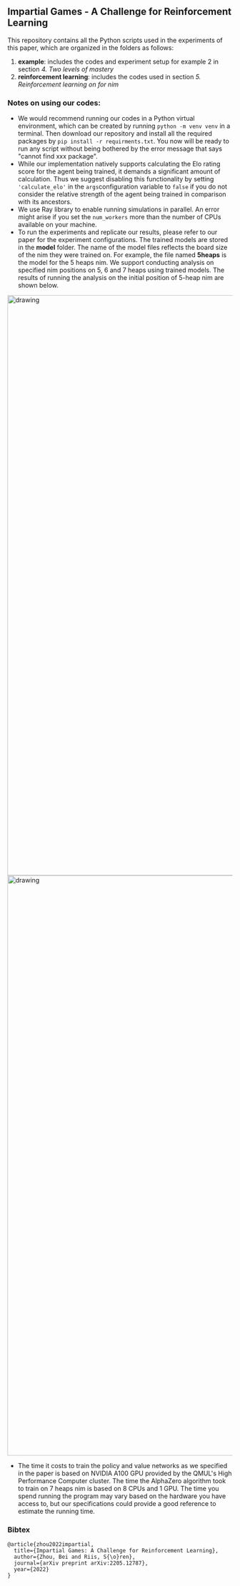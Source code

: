 
## Impartial Games - A Challenge for Reinforcement Learning

This repository contains all the Python scripts used in the experiments of this paper, which are organized in the folders as follows:

1. **example**: includes the codes and experiment setup for example 2 in section *4. Two levels of mastery*
2. **reinforcement learning**: includes the codes used in section *5. Reinforcement learning on for nim*

### Notes on using our codes:
* We would recommend running our codes in a Python virtual environment, which can be created by running 
```python -m venv venv```
in a terminal. Then download our repository and install all the required packages by
```pip install -r requirments.txt```. You now will be ready to run any script without being bothered by the error message that says "cannot find xxx package". 
* While our implementation natively supports calculating the Elo rating score for the agent being trained, it demands a significant amount of calculation. Thus we suggest disabling this functionality by setting ```'calculate_elo'``` in the ```args```configuration variable to ```false``` if you do not consider the relative strength of the agent being trained in comparison with its ancestors. 
* We use Ray library to enable running simulations in parallel. An error might arise if you set the ```num_workers``` more than the number of CPUs available on your machine. 
* To run the experiments and replicate our results, please refer to our paper for the experiment configurations. The trained models are stored in the **model** folder. The name of the model files reflects the board size of the nim they were trained on. For example, the file named **5heaps** is the model for the 5 heaps nim. We support conducting analysis on specified nim positions on 5, 6 and 7 heaps using trained models. The results of running the analysis on the initial position of 5-heap nim are shown below. 

<img src="https://github.com/sagebei/Impartial-Games-a-Chanllenge-to-Reinforcement-Learning/blob/main/images/analysis_on_nim_board_position.png" alt="drawing" width="1300"/>

<img src="https://github.com/sagebei/Impartial-Games-a-Challenge-for-Reinforcement-Learning/blob/main/images/starving_inferior_children.png" alt="drawing" width="1300"/>

* The time it costs to train the policy and value networks as we specified in the paper is based on NVIDIA A100 GPU provided by the QMUL's High Performance Computer cluster. The time the AlphaZero algorithm took to train on 7 heaps nim is based on 8 CPUs and 1 GPU. The time you spend running the program may vary based on the hardware you have access to, but our specifications could provide a good reference to estimate the running time.   




### Bibtex
```
@article{zhou2022impartial,
  title={Impartial Games: A Challenge for Reinforcement Learning},
  author={Zhou, Bei and Riis, S{\o}ren},
  journal={arXiv preprint arXiv:2205.12787},
  year={2022}
}
```


